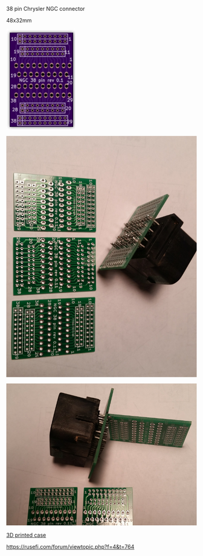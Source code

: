 38 pin Chrysler NGC connector

48x32mm
 
![Board](board.png)

![Board2](38pin_board.jpg)

![Board3](38pin_board_2.jpg)

[3D printed case](3D_case)

https://rusefi.com/forum/viewtopic.php?f=4&t=764


